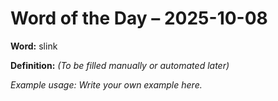 # Word of the Day – 2025-10-08

**Word:** slink

**Definition:** _(To be filled manually or automated later)_

*Example usage:* _Write your own example here._
